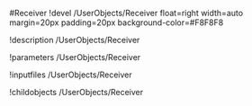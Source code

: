 <!-- MOOSE Object Documentation Stub: Remove this when content is added. -->
#Receiver
!devel /UserObjects/Receiver float=right width=auto margin=20px padding=20px background-color=#F8F8F8

!description /UserObjects/Receiver

!parameters /UserObjects/Receiver

!inputfiles /UserObjects/Receiver

!childobjects /UserObjects/Receiver
